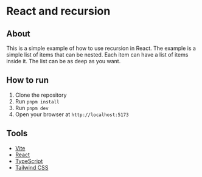 # React and recursion

## About

This is a simple example of how to use recursion in React. The example is a simple list of items that can be nested. Each item can have a list of items inside it. The list can be as deep as you want.

## How to run

1. Clone the repository
2. Run `pnpm install`
3. Run `pnpm dev`
4. Open your browser at `http://localhost:5173`

## Tools

- [Vite](https://vitejs.dev/)
- [React](https://reactjs.org/)
- [TypeScript](https://www.typescriptlang.org/)
- [Tailwind CSS](https://tailwindcss.com/)
